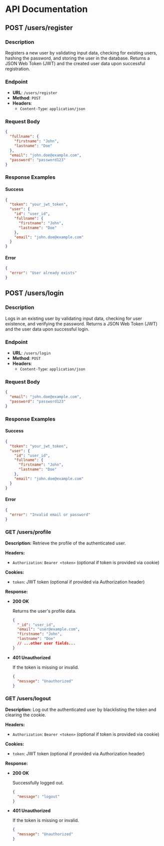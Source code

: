 # API Documentation

## POST /users/register

### Description
Registers a new user by validating input data, checking for existing users, hashing the password, and storing the user in the database. Returns a JSON Web Token (JWT) and the created user data upon successful registration.

### Endpoint
- **URL**: `/users/register`
- **Method**: `POST`
- **Headers**:
  - `Content-Type`: `application/json`

### Request Body
```json
{
  "fullname": {
    "firstname": "John",
    "lastname": "Doe"
  },
  "email": "john.doe@example.com",
  "password": "password123"
}
```

### Response Examples
#### Success
```json
{
  "token": "your_jwt_token",
  "user": {
    "id": "user_id",
    "fullname": {
      "firstname": "John",
      "lastname": "Doe"
    },
    "email": "john.doe@example.com"
  }
}
```

#### Error
```json
{
  "error": "User already exists"
}
```

## POST /users/login

### Description
Logs in an existing user by validating input data, checking for user existence, and verifying the password. Returns a JSON Web Token (JWT) and the user data upon successful login.

### Endpoint
- **URL**: `/users/login`
- **Method**: `POST`
- **Headers**:
  - `Content-Type`: `application/json`

### Request Body
```json
{
  "email": "john.doe@example.com",
  "password": "password123"
}
```

### Response Examples
#### Success
```json
{
  "token": "your_jwt_token",
  "user": {
    "id": "user_id",
    "fullname": {
      "firstname": "John",
      "lastname": "Doe"
    },
    "email": "john.doe@example.com"
  }
}
```

#### Error
```json
{
  "error": "Invalid email or password"
}
```

### GET /users/profile

**Description:** Retrieve the profile of the authenticated user.

**Headers:**

- `Authorization`: `Bearer <token>` (optional if token is provided via cookie)

**Cookies:**

- `token`: JWT token (optional if provided via Authorization header)

**Response:**

- **200 OK**

  Returns the user's profile data.

  ```json
  {
    "_id": "user_id",
    "email": "user@example.com",
    "firstname": "John",
    "lastname": "Doe"
    // ...other user fields...
  }
  ```

- **401 Unauthorized**

  If the token is missing or invalid.

  ```json
  {
    "message": "Unauthorized"
  }
  ```

### GET /users/logout

**Description:** Log out the authenticated user by blacklisting the token and clearing the cookie.

**Headers:**

- `Authorization`: `Bearer <token>` (optional if token is provided via cookie)

**Cookies:**

- `token`: JWT token (optional if provided via Authorization header)

**Response:**

- **200 OK**

  Successfully logged out.

  ```json
  {
    "message": "logout"
  }
  ```

- **401 Unauthorized**

  If the token is missing or invalid.

  ```json
  {
    "message": "Unauthorized"
  }
  ```

